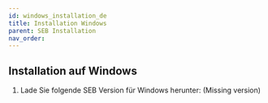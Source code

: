 ```yaml
---
id: windows_installation_de
title: Installation Windows
parent: SEB Installation
nav_order: 
---
```


## Installation auf Windows

1. Lade Sie folgende SEB Version für Windows herunter:
(Missing version)
